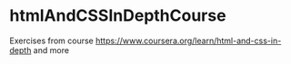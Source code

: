 # htmlAndCSSInDepthCourse
Exercises from course https://www.coursera.org/learn/html-and-css-in-depth and more
